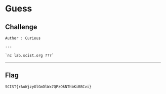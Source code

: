 # Guess

## Challenge
```
Author : Curious

---

`nc lab.scist.org ???`
```

---
## Flag
```
SCIST{rAuWjzyOlGmDlWx7QPzOkNThbKiBBCvi}
```